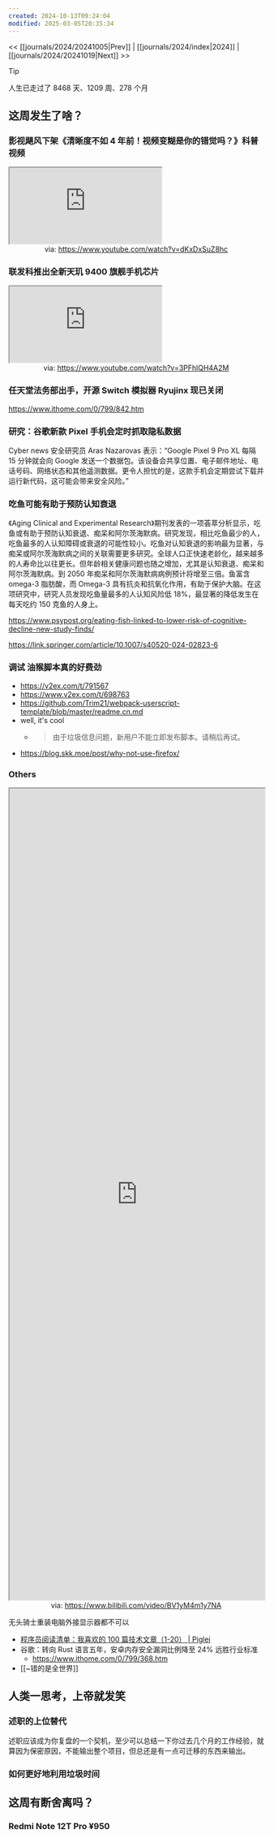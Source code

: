 ```yaml
---
created: 2024-10-13T09:24:04
modified: 2025-03-05T20:35:34
---
```


<< [[journals/2024/20241005|Prev]] | [[journals/2024/index|2024]] | [[journals/2024/20241019|Next]] >>

> [!tip]
> 人生已走过了 8468 天、1209 周、278 个月

## 这周发生了啥？
### 影视飓风下架《清晰度不如 4 年前！视频变糊是你的错觉吗？》科普视频

<iframe src="https://www.youtube.com/embed/dKxDxSuZ8hc" allow="accelerometer; autoplay; clipboard-write; encrypted-media; gyroscope; picture-in-picture; web-share" referrerpolicy="strict-origin-when-cross-origin" allowfullscreen></iframe>
<center>via: <a href='https://www.youtube.com/watch?v=dKxDxSuZ8hc' target='_blank' class='external-link'>https://www.youtube.com/watch?v=dKxDxSuZ8hc</a></center>

### 联发科推出全新天玑 9400 旗舰手机芯片
<iframe src="https://www.youtube.com/embed/3PFhlQH4A2M" allow="accelerometer; autoplay; clipboard-write; encrypted-media; gyroscope; picture-in-picture; web-share" referrerpolicy="strict-origin-when-cross-origin" allowfullscreen></iframe>
<center>via: <a href='https://www.youtube.com/watch?v=3PFhlQH4A2M' target='_blank' class='external-link'>https://www.youtube.com/watch?v=3PFhlQH4A2M</a></center>

### 任天堂法务部出手，开源 Switch 模拟器 Ryujinx 现已关闭

https://www.ithome.com/0/799/842.htm

### 研究：谷歌新款 Pixel 手机会定时抓取隐私数据

Cyber news 安全研究员 Aras Nazarovas 表示：“Google Pixel 9 Pro XL 每隔 15 分钟就会向 Google 发送一个数据包。该设备会共享位置、电子邮件地址、电话号码、网络状态和其他遥测数据。更令人担忧的是，这款手机会定期尝试下载并运行新代码，这可能会带来安全风险。”

### 吃鱼可能有助于预防认知衰退

《Aging Clinical and Experimental Research》期刊发表的一项荟萃分析显示，吃鱼或有助于预防认知衰退、痴呆和阿尔茨海默病。研究发现，相比吃鱼最少的人，吃鱼最多的人认知障碍或衰退的可能性较小。吃鱼对认知衰退的影响最为显著，与痴呆或阿尔茨海默病之间的关联需要更多研究。全球人口正快速老龄化，越来越多的人寿命比以往更长。但年龄相关健康问题也随之增加，尤其是认知衰退、痴呆和阿尔茨海默病。到 2050 年痴呆和阿尔茨海默病病例预计将增至三倍。鱼富含 omega-3 脂肪酸，而 Omega-3 具有抗炎和抗氧化作用，有助于保护大脑。在这项研究中，研究人员发现吃鱼量最多的人认知风险低 18%，最显著的降低发生在每天吃约 150 克鱼的人身上。

https://www.psypost.org/eating-fish-linked-to-lower-risk-of-cognitive-decline-new-study-finds/

https://link.springer.com/article/10.1007/s40520-024-02823-6

### 调试 油猴脚本真的好费劲
- https://v2ex.com/t/791567
- https://www.v2ex.com/t/698763
- https://github.com/Trim21/webpack-userscript-template/blob/master/readme.cn.md
- well, it's cool
  - > 由于垃圾信息问题，新用户不能立即发布脚本。请稍后再试。
- https://blog.skk.moe/post/why-not-use-firefox/

### Others

<iframe src='https://player.bilibili.com/player.html?isOutside=true&bvid=BV1yM4m1y7NA&p=1&autoplay=false' style='height:40vh;width:100%' class='iframe-radius' allow='fullscreen'></iframe>
<center>via: <a href='https://www.bilibili.com/video/BV1yM4m1y7NA' target='_blank' class='external-link'>https://www.bilibili.com/video/BV1yM4m1y7NA</a></center>

  无头骑士重装电脑外接显示器都不可以

- [程序员阅读清单：我喜欢的 100 篇技术文章（1-20）  | Piglei](https://www.piglei.com/articles/programmer-reading-list-1/)
- 谷歌：转向 Rust 语言五年，安卓内存安全漏洞比例降至 24% 远胜行业标准
    - https://www.ithome.com/0/799/368.htm
- [[~错的是全世界]]

## 人类一思考，上帝就发笑

### 述职的上位替代

述职应该成为你复盘的一个契机，至少可以总结一下你过去几个月的工作经验，就算因为保密原因，不能输出整个项目，但总还是有一点可迁移的东西来输出。

### 如何更好地利用垃圾时间

## 这周有断舍离吗？

### Redmi Note 12T Pro ¥950
